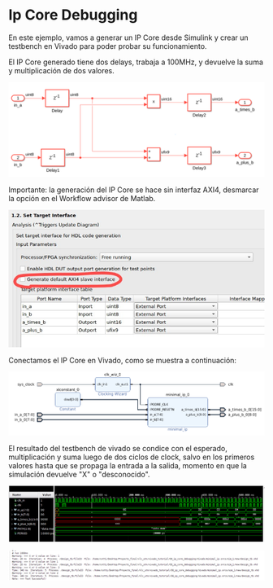 # Ip Core Debugging

En este ejemplo, vamos a generar un IP Core desde Simulink y crear un testbench en Vivado para poder probar su funcionamiento.

El IP Core generado tiene dos delays, trabaja a 100MHz, y devuelve la suma y multiplicación de dos valores.

![Alt text](images/simulink_design.png)

Importante: la generación del IP Core se hace sin interfaz AXI4, desmarcar la opción en el Workflow advisor de Matlab.

![Alt text](images/axi4_option_off.jpeg)

Conectamos el IP Core en Vivado, como se muestra a continuación:

![Alt text](images/vivado_design.png)

El resultado del testbench de vivado se condice con el esperado, multiplicación y suma luego de dos ciclos de clock, salvo en los primeros valores hasta que se propaga la entrada a la salida, momento en que la simulación devuelve "X" o "desconocido".

![Alt text](images/logic_analyzer.png)

![Alt text](images/tcl_output.png)
